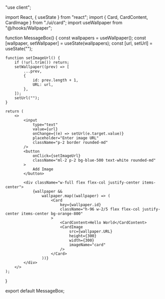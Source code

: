 "use client";

import React, { useState } from "react";
import { Card, CardContent, CardImage } from "./ui/card";
import useWallpaper from "@/hooks/Wallpaper";

function MessageBox() {
const wallpapers = useWallpaper();
const [wallpaper, setWallpaper] = useState(wallpapers);
const [url, setUrl] = useState("");

    function setImageUrl() {
        if (!url.trim()) return;
        setWallpaper((prev) => [
            ...prev,
            {
                id: prev.length + 1,
                URL: url,
            },
        ]);
        setUrl("");
    }

    return (
        <>
            <input
                type="text"
                value={url}
                onChange={(e) => setUrl(e.target.value)}
                placeholder="Enter image URL"
                className="p-2 border rounded-md"
            />
            <button
                onClick={setImageUrl}
                className="ml-2 p-2 bg-blue-500 text-white rounded-md"
            >
                Add Image
            </button>

            <div className="w-full flex flex-col justify-center items-center">
                {wallpaper &&
                    wallpaper.map((wallpaper) => (
                        <Card
                            key={wallpaper.id}
                            className="h-96 w-2/5 flex flex-col justify-center items-center bg-orange-800"
                        >
                            <CardContent>Hello World</CardContent>
                            <CardImage
                                src={wallpaper.URL}
                                height={300}
                                width={300}
                                imageName="card"
                            />
                        </Card>
                    ))}
            </div>
        </>
    );

}

export default MessageBox;

